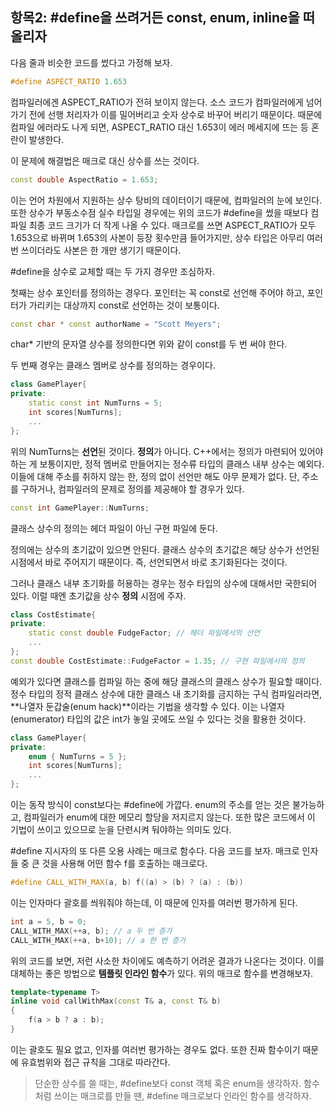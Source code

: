 ## 항목2: #define을 쓰려거든 const, enum, inline을 떠올리자

다음 줄과 비슷한 코드를 썼다고 가정해 보자.

```cpp
#define ASPECT_RATIO 1.653
```

컴파일러에겐 ASPECT_RATIO가 전혀 보이지 않는다. 소스 코드가 컴파일러에게 넘어가기 전에 선행 처리자가 이를 밀어버리고 숫자 상수로 바꾸어 버리기 때문이다. 때문에 컴파일 에러라도 나게 되면, ASPECT_RATIO 대신 1.653이 에러 메세지에 뜨는 등 혼란이 발생한다.

이 문제에 해결법은 매크로 대신 상수를 쓰는 것이다.

```cpp
const double AspectRatio = 1.653;
```

이는 언어 차원에서 지원하는 상수 탕비의 데이터이기 때문에, 컴파일러의 눈에 보인다. 또한 상수가 부동소수점 실수 타입일 경우에는 위의 코드가 #define을 썼을 때보다 컴파일 최종 코드 크기가 더 작게 나올 수 있다. 매크로를 쓰면 ASPECT_RATIO가 모두 1.653으로 바뀌며 1.653의 사본이 등장 횟수만큼 들어가지만, 상수 타입은 아무리 여러 번 쓰이더라도 사본은 한 개만 생기기 때문이다.

#define을 상수로 교체할 때는 두 가지 경우만 조심하자.

첫째는 상수 포인터를 정의하는 경우다.  포인터는 꼭 const로 선언해 주어야 하고, 포인터가 가리키는 대상까지 const로 선언하는 것이 보통이다.

```cpp
const char * const authorName = "Scott Meyers";
```

char* 기반의 문자열 상수를 정의한다면 위와 같이 const를 두 번 써야 한다.

두 번째 경우는 클래스 멤버로 상수를 정의하는 경우이다.

```cpp
class GamePlayer{
private:
	static const int NumTurns = 5;
	int scores[NumTurns];
	...	
};
```

위의 NumTurns는 **선언**된 것이다. **정의**가 아니다. C++에서는 정의가 마련되어 있어야 하는 게 보통이지만, 정적 멤버로 만들어지는 정수류 타입의 클래스 내부 상수는 예외다. 이들에 대해 주소를 취하지 않는 한, 정의 없이 선언만 해도 아무 문제가 없다. 단, 주소를 구하거나, 컴파일러의 문제로 정의를 제공해야 할 경우가 있다.

```cpp
const int GamePlayer::NumTurns;
```

클래스 상수의 정의는 헤더 파일이 아닌 구현 파일에 둔다.

정의에는 상수의 초기값이 있으면 안된다. 클래스 상수의 초기값은 해당 상수가 선언된 시점에서 바로 주어지기 때문이다. 즉, 선언되면서 바로 초기화된다는 것이다. 

그러나 클래스 내부 초기화를 허용하는 경우는 정수 타입의 상수에 대해서만 국한되어 있다. 이럴 때엔 초기값을 상수 **정의** 시점에 주자.

```cpp
class CostEstimate{
private:
	static const double FudgeFactor; // 헤더 파일에서의 선언
	...
};
const double CostEstimate::FudgeFactor = 1.35; // 구현 파일에서의 정의
```

예외가 있다면 클래스를 컴파일 하는 중에 해당 클래스의 클래스 상수가 필요할 때이다. 정수 타입의 정적 클래스 상수에 대한 클래스 내 초기화를 금지하는 구식 컴파일러라면, **나열자 둔갑술(enum hack)**이라는 기법을 생각할 수 있다. 이는 나열자(enumerator) 타입의 값은 int가 놓일 곳에도 쓰일 수 있다는 것을 활용한 것이다.

```cpp
class GamePlayer{
private:
	enum { NumTurns = 5 };
	int scores[NumTurns];
	...	
};
```

이는 동작 방식이 const보다는 #define에 가깝다. enum의 주소를 얻는 것은 불가능하고, 컴파일러가 enum에 대한 메모리 할당을 저지르지 않는다. 또한 많은 코드에서 이 기법이 쓰이고 있으므로 눈을 단련시켜 둬야하는 의미도 있다.

#define 지시자의 또 다른 오용 사례는 매크로 함수다. 다음 코드를 보자. 매크로 인자들 중 큰 것을 사용해 어떤 함수 f를 호출하는 매크로다.

```cpp
#define CALL_WITH_MAX(a, b) f((a) > (b) ? (a) : (b))
```

이는 인자마다 괄호를 씌워줘야 하는데, 이 때문에 인자를 여러번 평가하게 된다.

```cpp
int a = 5, b = 0;
CALL_WITH_MAX(++a, b); // a 두 번 증가
CALL_WITH_MAX(++a, b+10); // a 한 번 증가
```

위의 코드를 보면, 저런 사소한 차이에도 예측하기 어려운 결과가 나온다는 것이다. 이를 대체하는 좋은 방법으로 **템플릿 인라인 함수**가 있다. 위의 매크로 함수를 변경해보자.

```cpp
template<typename T>
inline void callWithMax(const T& a, const T& b)
{
	f(a > b ? a : b);
}
```

이는 괄호도 필요 없고, 인자를 여러번 평가하는 경우도 없다. 또한 진짜 함수이기 때문에 유효범위와 접근 규칙을 그대로 따라간다.

> 단순한 상수를 쓸 때는, #define보다 const 객체 혹은 enum을 생각하자.
> 함수처럼 쓰이는 매크로를 만들 땐, #define 매크로보다 인라인 함수를 생각하자.